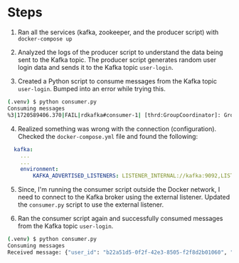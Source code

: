 # Steps

1. Ran all the services (kafka, zookeeper, and the producer script) with `docker-compose up`

2. Analyzed the logs of the producer script to understand the data being sent to the Kafka topic. The producer script generates random user login data and sends it to the Kafka topic `user-login`.

3. Created a Python script to consume messages from the Kafka topic `user-login`. Bumped into an error while trying this.

```bash
(.venv) $ python consumer.py
Consuming messages
%3|1720589406.370|FAIL|rdkafka#consumer-1| [thrd:GroupCoordinator]: GroupCoordinator: kafka:9092: Failed to resolve 'kafka:9092': nodename nor servname provided, or not known (after 14ms in state CONNECT)
```

4. Realized something was wrong with the connection (configuration). Checked the `docker-compose.yml` file and found the following:

```yml
  kafka:
    ...
    ...
    environment:
        KAFKA_ADVERTISED_LISTENERS: LISTENER_INTERNAL://kafka:9092,LISTENER_EXTERNAL://localhost:29092
```

5. Since, I'm running the consumer script outside the Docker network, I need to connect to the Kafka broker using the external listener. Updated the `consumer.py` script to use the external listener.

6. Ran the consumer script again and successfully consumed messages from the Kafka topic `user-login`.

```bash
(.venv) $ python consumer.py
Consuming messages
Received message: {"user_id": "b22a51d5-0f2f-42e3-8505-f2f8d2b01060", "app_version": "2.3.0", "ip": "25.67.253.124", "locale": "WA", "device_id": "37e8136e-b36d-4717-aa68-dbfcaef4d499", "timestamp": 1720589697, "device_type": "iOS"}
```
